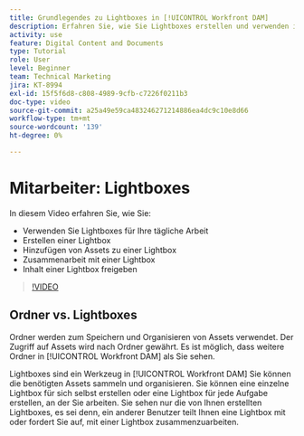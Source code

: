 ```yaml
---
title: Grundlegendes zu Lightboxes in [!UICONTROL Workfront DAM]
description: Erfahren Sie, wie Sie Lightboxes erstellen und verwenden in [!UICONTROL Workfront DAM].
activity: use
feature: Digital Content and Documents
type: Tutorial
role: User
level: Beginner
team: Technical Marketing
jira: KT-8994
exl-id: 15f5f6d8-c808-4989-9cfb-c7226f0211b3
doc-type: video
source-git-commit: a25a49e59ca483246271214886ea4dc9c10e8d66
workflow-type: tm+mt
source-wordcount: '139'
ht-degree: 0%

---
```


# Mitarbeiter: Lightboxes

In diesem Video erfahren Sie, wie Sie:

* Verwenden Sie Lightboxes für Ihre tägliche Arbeit
* Erstellen einer Lightbox
* Hinzufügen von Assets zu einer Lightbox
* Zusammenarbeit mit einer Lightbox
* Inhalt einer Lightbox freigeben

>[!VIDEO](https://video.tv.adobe.com/v/335254/?quality=12&learn=on)

## Ordner vs. Lightboxes

Ordner werden zum Speichern und Organisieren von Assets verwendet. Der Zugriff auf Assets wird nach Ordner gewährt. Es ist möglich, dass weitere Ordner in [!UICONTROL Workfront DAM] als Sie sehen.

Lightboxes sind ein Werkzeug in [!UICONTROL Workfront DAM] Sie können die benötigten Assets sammeln und organisieren. Sie können eine einzelne Lightbox für sich selbst erstellen oder eine Lightbox für jede Aufgabe erstellen, an der Sie arbeiten. Sie sehen nur die von Ihnen erstellten Lightboxes, es sei denn, ein anderer Benutzer teilt Ihnen eine Lightbox mit oder fordert Sie auf, mit einer Lightbox zusammenzuarbeiten.
